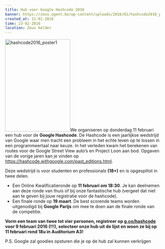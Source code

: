 ```yaml
---
title: Hub voor Google Hashcode 2016
banner: https://zeus.ugent.be/wp-content/uploads/2016/01/hashcode2016_poster1-212x300.png
created_at: 11-01-2016
time: 23-02-2016
location: Zeus kelder
---
```


<a href="https://zeus.ugent.be/2016/01/11/hub-voor-google-hashcode-2016/hashcode2016_poster1/" rel="attachment wp-att-2405"><img src="https://zeus.ugent.be/wp-content/uploads/2016/01/hashcode2016_poster1-212x300.png" alt="hashcode2016_poster1" width="212" height="300" class="alignright size-medium wp-image-2405" /></a>We organiseren op donderdag 11 februari een hub voor de <strong>Google Hashcode</strong>. De Hashcode is een jaarlijkse wedstrijd van Google waar men tracht een probleem in het echte leven op te lossen in een programmeertaal naar keuze. In het verleden kwam het berekenen van routes voor de Google Street View auto’s en Project Loon aan bod. Opgaven van de vorige jaren kan je vinden op <a href="https://hashcode.withgoogle.com/past_editions.html">https://hashcode.withgoogle.com/past_editions.html</a>.

Deze wedstrijd is voor studenten en professionals <strong>(18+)</strong> en is opgesplitst in twee delen.

<ul>
<li>Een Online Kwalificatieronde op <strong>11 februari om 18:30</strong>. Je kan deelnemen aan deze ronde van thuis of bij onze fantastische hub (vergeet dat niet aan te geven bij jouw registratie voor de hashcode).
<li>Een finale ronde op <strong>19 maart</strong>. De best scorende teams worden uitgenodigd bij <strong>Google Parijs</strong> om mee te doen aan de finale ronde van de competitie.
</ul>

<strong>Vorm een team van twee tot vier personen, registreer op <a href="https://g.co/hashcode">g.co/hashcode</a> voor 9 februari 2016 (!!!), selecteer onze hub uit de lijst en woon ze bij op 11 februari rond 18u in Auditorium A3!</strong>

P.S. Google zal goodies opsturen die je op de hub zal kunnen verkrijgen